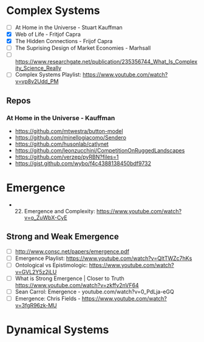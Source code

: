 # Complex Systems
- [ ] At Home in the Universe - Stuart Kauffman
- [x] Web of Life - Fritjof Capra
- [x] The Hidden Connections - Frijof Capra
- [ ] The Suprising Design of Market Economies - Marhsall
- [ ] https://www.researchgate.net/publication/235356744_What_Is_Complexity_Science_Really
- [ ] Complex Systems Playlist: https://www.youtube.com/watch?v=vp8v2Udd_PM

## Repos 
### At Home in the Universe - Kauffman
- https://github.com/mtwestra/button-model
- https://github.com/minellogiacomo/Sendero
- https://github.com/husonlab/catlynet
- https://github.com/leonzucchini/CompetitionOnRuggedLandscapes
- https://github.com/verzep/pyRBN?files=1
- https://gist.github.com/wybo/f4c4388138450bdf9732

# Emergence
- 22. Emergence and Complexity: https://www.youtube.com/watch?v=o_ZuWbX-CyE
## Strong and Weak Emergence
- [ ] http://www.consc.net/papers/emergence.pdf
- [ ] Emergence Playlist: https://www.youtube.com/watch?v=QItTWZc7hKs
- [ ] Ontological vs Epistimologic: https://www.youtube.com/watch?v=GVL2Y5z2jLU
- [ ] What is Strong Emergence | Closer to Truth https://www.youtube.com/watch?v=zkffv2nVF64
- [ ] Sean Carrol: Emergence - youtube.com/watch?v=0_PdLja-eGQ
- [ ] Emergence: Chris Fields - https://www.youtube.com/watch?v=3fgR96zk-MU
# Dynamical Systems
